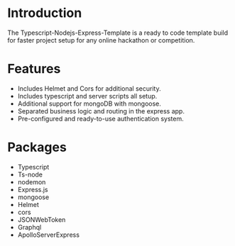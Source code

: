 # Introduction

The Typescript-Nodejs-Express-Template is a ready to code template build for faster project setup for any online hackathon or competition.

# Features

- Includes Helmet and Cors for additional security.
- Includes typescript and server scripts all setup.
- Additional support for mongoDB with mongoose.
- Separated business logic and routing in the express app.
- Pre-configured and ready-to-use authentication system.

# Packages

- Typescript
- Ts-node
- nodemon
- Express.js
- mongoose
- Helmet
- cors
- JSONWebToken
- Graphql
- ApolloServerExpress
